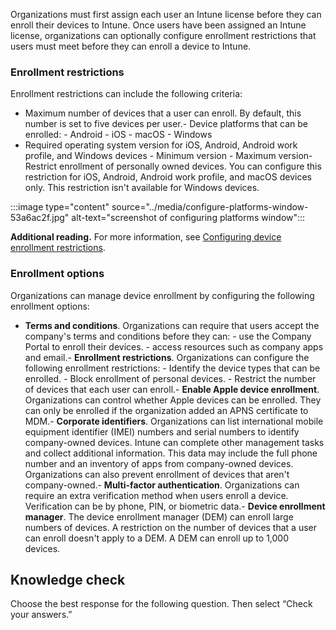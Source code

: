 Organizations must first assign each user an Intune license before they can enroll their devices to Intune. Once users have been assigned an Intune license, organizations can optionally configure enrollment restrictions that users must meet before they can enroll a device to Intune.

### Enrollment restrictions

Enrollment restrictions can include the following criteria:<br>
-  Maximum number of devices that a user can enroll. By default, this number is set to five devices per user.-  Device platforms that can be enrolled:       -  Android    -  iOS    -  macOS    -  Windows
-  Required operating system version for iOS, Android, Android work profile, and Windows devices       -  Minimum version    -  Maximum version-  Restrict enrollment of personally owned devices. You can configure this restriction for iOS, Android, Android work profile, and macOS devices only. This restriction isn't available for Windows devices.

:::image type="content" source="../media/configure-platforms-window-53a6ac2f.jpg" alt-text="screenshot of configuring platforms window":::


**Additional reading.** For more information, see [Configuring device enrollment restrictions](https://docs.microsoft.com/intune/enrollment-restrictions-set#set-device-type-restrictions?azure-portal=true).

### Enrollment options

Organizations can manage device enrollment by configuring the following enrollment options:
-  **Terms and conditions**. Organizations can require that users accept the company's terms and conditions before they can:       -  use the Company Portal to enroll their devices.    -  access resources such as company apps and email.-  **Enrollment restrictions**. Organizations can configure the following enrollment restrictions:       -  Identify the device types that can be enrolled.    -  Block enrollment of personal devices.    -  Restrict the number of devices that each user can enroll.-  **Enable Apple device enrollment**. Organizations can control whether Apple devices can be enrolled. They can only be enrolled if the organization added an APNS certificate to MDM.-  **Corporate identifiers**. Organizations can list international mobile equipment identifier (IMEI) numbers and serial numbers to identify company-owned devices. Intune can complete other management tasks and collect additional information. This data may include the full phone number and an inventory of apps from company-owned devices. Organizations can also prevent enrollment of devices that aren't company-owned.-  **Multi-factor authentication**. Organizations can require an extra verification method when users enroll a device. Verification can be by phone, PIN, or biometric data.-  **Device enrollment manager**. The device enrollment manager (DEM) can enroll large numbers of devices. A restriction on the number of devices that a user can enroll doesn't apply to a DEM. A DEM can enroll up to 1,000 devices.

## Knowledge check

Choose the best response for the following question. Then select “Check your answers.”
